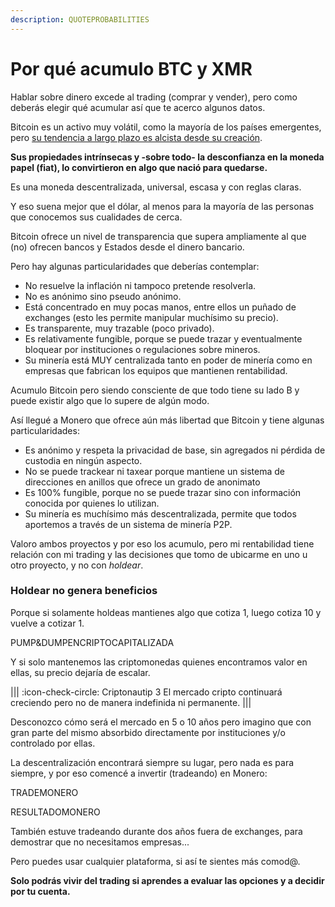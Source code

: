 ```yaml
---
description: QUOTEPROBABILITIES
---
```


# Por qué acumulo BTC y XMR

Hablar sobre dinero excede al trading (comprar y vender), pero como deberás elegir qué acumular así que te acerco algunos datos.

Bitcoin es un activo muy volátil, como la mayoría de los países emergentes, pero [su tendencia a largo plazo es alcista desde su creación](https://foro.btcarg.com.ar/t/analisis-btc-en-diciembre-2019-velas-semanales/185).

**Sus propiedades intrínsecas y -sobre todo- la desconfianza en la moneda papel (fiat), lo convirtieron en algo que nació para quedarse.**

Es una moneda descentralizada, universal, escasa y con reglas claras.

Y eso suena mejor que el dólar, al menos para la mayoría de las personas que conocemos sus cualidades de cerca.

Bitcoin ofrece un nivel de transparencia que supera ampliamente al que (no) ofrecen bancos y Estados desde el dinero bancario.

Pero hay algunas particularidades que deberías contemplar:

* No resuelve la inflación ni tampoco pretende resolverla.
* No es anónimo sino pseudo anónimo.
* Está concentrado en muy pocas manos, entre ellos un puñado de exchanges (esto les permite manipular muchísimo su precio).
* Es transparente, muy trazable (poco privado).
* Es relativamente fungible, porque se puede trazar y eventualmente bloquear por instituciones o regulaciones sobre mineros.
* Su minería está MUY centralizada tanto en poder de minería como en empresas que fabrican los equipos que mantienen rentabilidad.

Acumulo Bitcoin pero siendo consciente de que todo tiene su lado B y puede existir algo que lo supere de algún modo.

Así llegué a Monero que ofrece aún más libertad que Bitcoin y tiene algunas particularidades:

* Es anónimo y respeta la privacidad de base, sin agregados ni pérdida de custodia en ningún aspecto.
* No se puede trackear ni taxear porque mantiene un sistema de direcciones en anillos que ofrece un grado de anonimato
* Es 100% fungible, porque no se puede trazar sino con información conocida por quienes lo utilizan.
* Su minería es muchísimo más descentralizada, permite que todos aportemos a través de un sistema de minería P2P.

Valoro ambos proyectos y por eso los acumulo, pero mi rentabilidad tiene relación con mi trading y las decisiones que tomo de ubicarme en uno u otro proyecto, y no con _holdear_.

### **Holdear no genera beneficios**

Porque si solamente holdeas mantienes algo que cotiza 1, luego cotiza 10 y vuelve a cotizar 1.

PUMP&DUMPENCRIPTOCAPITALIZADA

Y si solo mantenemos las criptomonedas quienes encontramos valor en ellas, su precio dejaría de escalar.

||| :icon-check-circle: Criptonautip 3
El mercado cripto continuará creciendo pero no de manera indefinida ni permanente.
|||

Desconozco cómo será el mercado en 5 o 10 años pero imagino que con gran parte del mismo absorbido directamente por instituciones y/o controlado por ellas.

La descentralización encontrará siempre su lugar, pero nada es para siempre, y por eso comencé a invertir (tradeando) en Monero:

TRADEMONERO

RESULTADOMONERO

También estuve tradeando durante dos años fuera de exchanges, para demostrar que no necesitamos empresas...

Pero puedes usar cualquier plataforma, si así te sientes más comod@.

**Solo podrás vivir del trading si aprendes a evaluar las opciones y a decidir por tu cuenta.**
